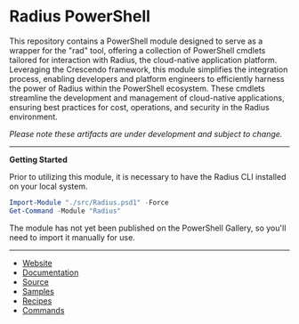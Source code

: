 # Radius PowerShell

This repository contains a PowerShell module designed to serve as a wrapper for the "rad" tool, offering a collection of PowerShell cmdlets tailored for interaction with Radius, the cloud-native application platform. Leveraging the Crescendo framework, this module simplifies the integration process, enabling developers and platform engineers to efficiently harness the power of Radius within the PowerShell ecosystem. These cmdlets streamline the development and management of cloud-native applications, ensuring best practices for cost, operations, and security in the Radius environment.

_Please note these artifacts are under development and subject to change._

---

**Getting Started**

Prior to utilizing this module, it is necessary to have the Radius CLI installed on your local system.

```powershell
Import-Module "./src/Radius.psd1" -Force
Get-Command -Module "Radius"
```

The module has not yet been published on the PowerShell Gallery, so you'll need to import it manually for use.

---

- [Website](https://radapp.io/)
- [Documentation](https://docs.radapp.io/)
- [Source](https://github.com/radius-project/radius)
- [Samples](https://github.com/radius-project/samples)
- [Recipes](https://github.com/radius-project/recipes)
- [Commands](https://github.com/ljtill/radius-powershell/blob/main/src/README.md)
